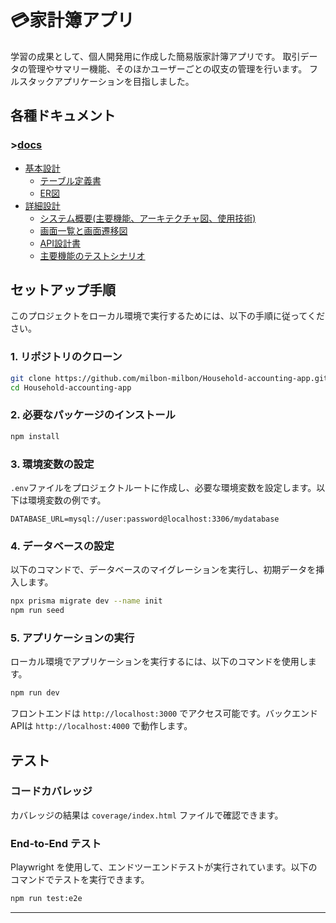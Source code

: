 # 💳家計簿アプリ
学習の成果として、個人開発用に作成した簡易版家計簿アプリです。
取引データの管理やサマリー機能、そのほかユーザーごとの収支の管理を行います。
フルスタックアプリケーションを目指しました。

## 各種ドキュメント

### >[docs](https://github.com/milbon-milbon/Household-accounting-app/tree/main/docs)
- [基本設計](https://github.com/milbon-milbon/Household-accounting-app/tree/main/docs/BasicDesign)
  - [テーブル定義書](https://github.com/milbon-milbon/Household-accounting-app/blob/main/docs/BasicDesign/dbDefinition.md)
  - [ER図](https://github.com/milbon-milbon/Household-accounting-app/tree/main/docs/BasicDesign/er.pu)
- [詳細設計](https://github.com/milbon-milbon/Household-accounting-app/tree/main/docs/DetailedDesign)
  - [システム概要(主要機能、アーキテクチャ図、使用技術)](https://github.com/milbon-milbon/Household-accounting-app/tree/main/docs/DetailedDesign/SystemOverview.md)
  - [画面一覧と画面遷移図](https://github.com/milbon-milbon/Household-accounting-app/tree/main/docs/DetailedDesign/screenTransitionDiagram.jpg)
  - [API設計書](https://github.com/milbon-milbon/Household-accounting-app/tree/main/docs/DetailedDesign/apiDesign.md)
  - [主要機能のテストシナリオ](https://github.com/milbon-milbon/Household-accounting-app/tree/main/docs/DetailedDesign/e2eScenario.md)

## セットアップ手順

このプロジェクトをローカル環境で実行するためには、以下の手順に従ってください。

### 1. リポジトリのクローン

```bash
git clone https://github.com/milbon-milbon/Household-accounting-app.git
cd Household-accounting-app
```

### 2. 必要なパッケージのインストール

```bash
npm install
```

### 3. 環境変数の設定

`.env`ファイルをプロジェクトルートに作成し、必要な環境変数を設定します。以下は環境変数の例です。

```env
DATABASE_URL=mysql://user:password@localhost:3306/mydatabase
```

### 4. データベースの設定

以下のコマンドで、データベースのマイグレーションを実行し、初期データを挿入します。

```bash
npx prisma migrate dev --name init
npm run seed
```

### 5. アプリケーションの実行

ローカル環境でアプリケーションを実行するには、以下のコマンドを使用します。

```bash
npm run dev
```

フロントエンドは `http://localhost:3000` でアクセス可能です。バックエンドAPIは `http://localhost:4000` で動作します。

## テスト

### コードカバレッジ
カバレッジの結果は `coverage/index.html` ファイルで確認できます。

### End-to-End テスト

Playwright を使用して、エンドツーエンドテストが実行されています。以下のコマンドでテストを実行できます。

```bash
npm run test:e2e
```

---
